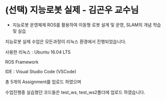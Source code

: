# (선택) 지능로봇 실제 - 김곤우 교수님

  - 지능로봇 운영체제 ROS를 활용하여 이동형 로봇 설계 및 운영, SLAM의 개념 학습 및 실습



지능로봇 실제 수업은 모든과정이 리눅스 환경에서 진행되었습니다.

사용한 리눅스 : Ubuntu 16.04 LTS

ROS Framework

IDE : Visual Studio Code (VSCode)

총 5개의 Assignment를 업로드 하였으며

수업진행중 실습했던 코드들은 test_ws, test_ws2폴더에 업로드 하였습니다.
